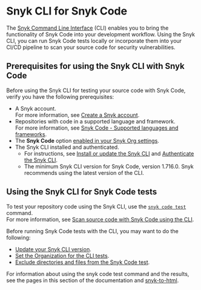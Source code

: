 # Snyk CLI for Snyk Code

The [Snyk Command Line Interface](../../) (CLI) enables you to bring the functionality of Snyk Code into your development workflow. Using the Snyk CLI, you can run Snyk Code tests locally or incorporate them into your CI/CD pipeline to scan your source code for security vulnerabilities.

## Prerequisites for using the Snyk CLI with Snyk Code

Before using the Snyk CLI for testing your source code with Snyk Code, verify you have the following prerequisites:

* A Snyk account.\
  For more information, see [Create a Snyk account](../../../getting-started/quickstart/create-or-log-in-to-a-snyk-account.md).
* Repositories with code in a supported language and framework.\
  For more information, see [Snyk Code - Supported languages and frameworks](../../../supported-languages-and-frameworks/).
* The **Snyk Code** option [enabled in your Snyk Org settings](../../../scan-with-snyk/snyk-code/configure-snyk-code.md).
* The Snyk CLI installed and authenticated.
  * For instructions, see [Install or update the Snyk CLI](../../install-or-update-the-snyk-cli/) and [Authenticate the Snyk CLI](../../authenticate-the-cli-with-your-account.md).
  * The minimum Snyk CLI version for Snyk Code, version 1.716.0. Snyk recommends using the latest version of the CLI.

## Using the Snyk CLI for Snyk Code tests

To test your repository code using the Snyk CLI, use the [`snyk code test`](../../commands/code-test.md) command.\
For more information, see [Scan source code with Snyk Code using the CLI](scan-source-code-with-snyk-code-using-the-cli.md).

Before running Snyk Code tests with the CLI, you may want to do the following:

* [Update your Snyk CLI version](../../install-or-update-the-snyk-cli/).
* [Set the Organization for the CLI tests](set-the-snyk-organization-for-the-cli-tests.md).
* [Exclude directories and files from the Snyk Code test](exclude-directories-and-files-from-snyk-code-cli-tests.md).

For information about using the snyk code test command and the results, see the pages in this section of the documentation and [snyk-to-html](../cli-tools/snyk-to-html.md).

